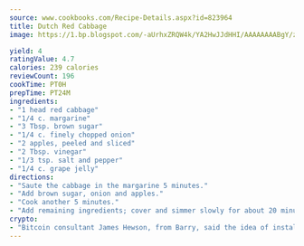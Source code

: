 ```yaml
---
source: www.cookbooks.com/Recipe-Details.aspx?id=823964
title: Dutch Red Cabbage
image: https://1.bp.blogspot.com/-aUrhxZRQW4k/YA2HwJJdHHI/AAAAAAAABgY/z2R8OXCxqDoBQtRn-q-fHG8g9_G4G1HBwCLcBGAsYHQ/s320/13.png

yield: 4
ratingValue: 4.7
calories: 239 calories
reviewCount: 196
cookTime: PT0H
prepTime: PT24M
ingredients:
- "1 head red cabbage"
- "1/4 c. margarine"
- "3 Tbsp. brown sugar"
- "1/4 c. finely chopped onion"
- "2 apples, peeled and sliced"
- "2 Tbsp. vinegar"
- "1/3 tsp. salt and pepper"
- "1/4 c. grape jelly"
directions:
- "Saute the cabbage in the margarine 5 minutes."
- "Add brown sugar, onion and apples."
- "Cook another 5 minutes."
- "Add remaining ingredients; cover and simmer slowly for about 20 minutes."
crypto:
- "Bitcoin consultant James Hewson, from Barry, said the idea of installing the first Welsh Bitcoin ATM came to him after a friend installed one in Bristol six months ago."
---
```

